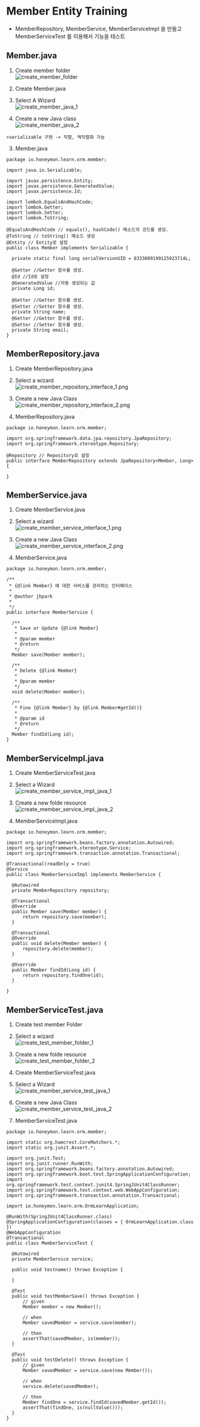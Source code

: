 # Member Entity Training
* MemberRepository, MemberService, MemberServiceImpl 을 만들고 MemberServiceTest 를 이용해서 기능을 테스트

## Member.java
1. Create member folder  
![create_member_folder](./images/member-entity-training/create_member_folder.png)

2. Create Member.java  
  1. Select A Wizard  
  ![create_member_java_1](./images/member-entity-training/create_member_java_1.png)  

  2. Create a new Java class  
  ![create_member_java_2](./images/member-entity-training/create_member_java_2.png)

    >serializable 구현 -> 직렬, 역직렬화 가능

3. Member.java  
  ```
  package io.honeymon.learn.orm.member;

  import java.io.Serializable;

  import javax.persistence.Entity;
  import javax.persistence.GeneratedValue;
  import javax.persistence.Id;

  import lombok.EqualsAndHashCode;
  import lombok.Getter;
  import lombok.Setter;
  import lombok.ToString;

  @EqualsAndHashCode // equals(), hashCode() 메소드의 코드를 생성.
  @ToString // toString() 메소드 생성
  @Entity // Entity로 설정
  public class Member implements Serializable {

  	private static final long serialVersionUID = 8333809199125923714L;

  	@Getter //Getter 함수를 생성.
  	@Id //Id로 설정
  	@GeneratedValue //자동 생성되는 값
  	private Long id;

  	@Getter //Getter 함수를 생성.
  	@Setter //Setter 함수를 생성.
  	private String name;
  	@Getter //Getter 함수를 생성.
  	@Setter //Setter 함수를 생성.
  	private String email;
  }
  ```

## MemberRepository.java
1. Create MemberRepository.java  
  1. Select a wizard  
  ![create_member_repository_interface_1.png](./images/member-entity-training/create_member_repository_interface_1.png)

  2. Create a new Java Class  
  ![create_member_repository_interface_2.png](./images/member-entity-training/create_member_repository_interface_2.png)

2. MemberRepository.java
  ```
  package io.honeymon.learn.orm.member;

  import org.springframework.data.jpa.repository.JpaRepository;
  import org.springframework.stereotype.Repository;

  @Repository // Repository로 설정
  public interface MemberRepository extends JpaRepository<Member, Long> {

  }
  ```

## MemberService.java
1. Create MemberService.java
  1. Select a wizard  
  ![create_member_service_interface_1.png](./images/member-entity-training/create_member_service_interface_1.png)

  2. Create a new Java Class  
  ![create_member_service_interface_2.png](./images/member-entity-training/create_member_service_interface_2.png)

2. MemberService.java  
  ```  
  package io.honeymon.learn.orm.member;

  /**
   * {@link Member} 에 대한 서비스를 관리하는 인터페이스
   *
   * @author jhpark
   *
   */
  public interface MemberService {

  	/**
  	 * Save or Update {@link Member}
  	 *
  	 * @param member
  	 * @return
  	 */
  	Member save(Member member);

  	/**
  	 * Delete {@link Member}
  	 *
  	 * @param member
  	 */
  	void delete(Member member);

  	/**
  	 * Fine {@link Member} by {@link Member#getId()}
  	 *
  	 * @param id
  	 * @return
  	 */
  	Member findId(Long id);
  }
  ```

## MemberServiceImpl.java
1. Create MemberServiceTest.java
  1. Select a Wizard  
  ![create_member_service_impl_java_1](./images/member-entity-training/create_member_service_impl_java_1.png)

  2. Create a new folde resource  
  ![create_member_service_impl_java_2](./images/member-entity-training/create_member_service_impl_java_2.png)

2. MemberServiceImpl.java  
  ```
  package io.honeymon.learn.orm.member;

  import org.springframework.beans.factory.annotation.Autowired;
  import org.springframework.stereotype.Service;
  import org.springframework.transaction.annotation.Transactional;

  @Transactional(readOnly = true)
  @Service
  public class MemberServiceImpl implements MemberService {

  	@Autowired
  	private MemberRepository repository;

  	@Transactional
  	@Override
  	public Member save(Member member) {
  		return repository.save(member);
  	}

  	@Transactional
  	@Override
  	public void delete(Member member) {
  		repository.delete(member);
  	}

  	@Override
  	public Member findId(Long id) {
  		return repository.findOne(id);
  	}

  }
  ```

## MemberServiceTest.java
1. Create test member Folder
  1. Select a wizard  
  ![create_test_member_folder_1](./images/member-entity-training/create_test_member_folder_1.png)

  2. Create a new folde resource  
  ![create_test_member_folder_2](./images/member-entity-training/create_test_member_folder_2.png)

2. Create MemberServiceTest.java
  1. Select a Wizard  
  ![create_member_service_test_java_1](./images/member-entity-training/create_member_service_test_java_1.png)

  2. Create a new Java Class  
  ![create_member_service_test_java_2](./images/member-entity-training/create_member_service_test_java_2.png)

3. MemberServiceTest.java
  ```
  package io.honeymon.learn.orm.member;

  import static org.hamcrest.CoreMatchers.*;
  import static org.junit.Assert.*;

  import org.junit.Test;
  import org.junit.runner.RunWith;
  import org.springframework.beans.factory.annotation.Autowired;
  import org.springframework.boot.test.SpringApplicationConfiguration;
  import org.springframework.test.context.junit4.SpringJUnit4ClassRunner;
  import org.springframework.test.context.web.WebAppConfiguration;
  import org.springframework.transaction.annotation.Transactional;

  import io.honeymon.learn.orm.OrmLearnApplication;

  @RunWith(SpringJUnit4ClassRunner.class)
  @SpringApplicationConfiguration(classes = { OrmLearnApplication.class })
  @WebAppConfiguration
  @Transactional
  public class MemberServiceTest {

  	@Autowired
  	private MemberService service;

  	public void testname() throws Exception {

  	}

  	@Test
  	public void testMemberSave() throws Exception {
  		// given
  		Member member = new Member();

  		// when
  		Member savedMember = service.save(member);

  		// then
  		assertThat(savedMember, is(member));
  	}

  	@Test
  	public void testDelete() throws Exception {
  		// given
  		Member savedMember = service.save(new Member());

  		// when
  		service.delete(savedMember);

  		// then
  		Member findOne = service.findId(savedMember.getId());
  		assertThat(findOne, is(nullValue()));
  	}
  }
  ```

